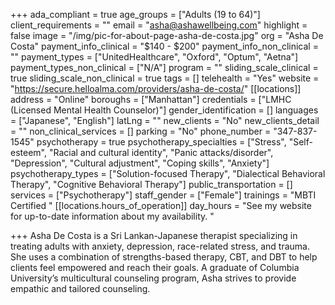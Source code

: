 +++
ada_compliant = true
age_groups = ["Adults (19 to 64)"]
client_requirements = ""
email = "asha@ashawellbeing.com"
highlight = false
image = "/img/pic-for-about-page-asha-de-costa.jpg"
org = "Asha De Costa"
payment_info_clinical = "$140 - $200"
payment_info_non_clinical = ""
payment_types = ["UnitedHealthcare", "Oxford", "Optum", "Aetna"]
payment_types_non_clinical = ["N/A"]
program = ""
sliding_scale_clinical = true
sliding_scale_non_clinical = true
tags = []
telehealth = "Yes"
website = "https://secure.helloalma.com/providers/asha-de-costa/"
[[locations]]
address = "Online"
boroughs = ["Manhattan"]
credentials = ["LMHC (Licensed Mental Health Counselor)"]
gender_identification = []
languages = ["Japanese", "English"]
latLng = ""
new_clients = "No"
new_clients_detail = ""
non_clinical_services = []
parking = "No"
phone_number = "347-837-1545"
psychotherapy = true
psychotherapy_specialties = ["Stress", "Self-esteem", "Racial and cultural identity", "Panic attacks/disorder", "Depression", "Cultural adjustment", "Coping skills", "Anxiety"]
psychotherapy_types = ["Solution-focused Therapy", "Dialectical Behavioral Therapy", "Cognitive Behavioral Therapy"]
public_transportation = []
services = ["Psychotherapy"]
staff_gender = ["Female"]
trainings = "MBTI Certified "
[[locations.hours_of_operation]]
day_hours = "See my website for up-to-date information about my availability. "

+++
Asha De Costa is a Sri Lankan-Japanese therapist specializing in treating adults with anxiety, depression, race-related stress, and trauma. She uses a combination of strengths-based therapy, CBT, and DBT to help clients feel empowered and reach their goals. A graduate of Columbia University’s multicultural counseling program, Asha strives to provide empathic and tailored counseling.